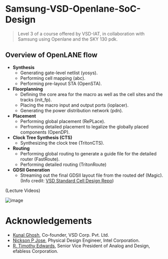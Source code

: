 # Samsung-VSD-Openlane-SoC-Design
> Level 3 of a course offered by VSD-IAT, in collaboration with Samsung using Openlane and the SKY 130 pdk.

## Overview of OpenLANE flow
* **Synthesis**
  * Generating gate-level netlist (yosys).
  * Performing cell mapping (abc).
  * Performing pre-layout STA (OpenSTA).
* **Floorplanning**
  * Defining the core area for the macro as well as the cell sites and the tracks (init_fp).
  * Placing the macro input and output ports (ioplacer).
  * Generating the power distribution network (pdn).
* **Placement**
  * Performing global placement (RePLace).
  * Perfroming detailed placement to legalize the globally placed components (OpenDP).
* **Clock Tree Synthesis (CTS)**
  * Synthesizing the clock tree (TritonCTS).
* **Routing**
  * Performing global routing to generate a guide file for the detailed router (FastRoute).
  * Performing detailed routing (TritonRoute)
* **GDSII Generation**
  * Streaming out the final GDSII layout file from the routed def (Magic).
(Info credit: [VSD Standard Cell Design Repo](https://github.com/nickson-jose/vsdstdcelldesign))

(Lecture Videos)

![image](https://github.com/user-attachments/assets/5c550fea-0bf8-4bb9-87f1-fbe714045e6d)

# Acknowledgements

* [Kunal Ghosh](https://github.com/kunalg123), Co-founder, VSD Corp. Pvt. Ltd.
* [Nickson P Jose](https://github.com/nickson-jose), Physical Design Engineer, Intel Corporation.
* [R. Timothy Edwards](https://github.com/RTimothyEdwards), Senior Vice President of Analog and Design, efabless Corporation.
